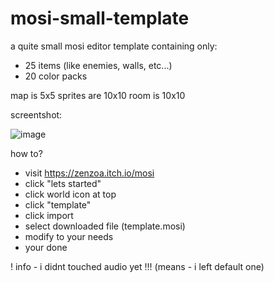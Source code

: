 # mosi-small-template

a quite small mosi editor template containing only:
- 25 items (like enemies, walls, etc...)
- 20 color packs 

map is 5x5
sprites are 10x10
room is 10x10

screentshot:

![image](https://user-images.githubusercontent.com/97974194/173816484-b6ae3a2a-83c6-409e-bd2a-c2a00cddd745.png)

how to?

- visit https://zenzoa.itch.io/mosi
- click "lets started"
- click world icon at top
- click "template"
- click import
- select downloaded file (template.mosi)
- modify to your needs
- your done

! info - i didnt touched audio yet !!! (means - i left default one)
